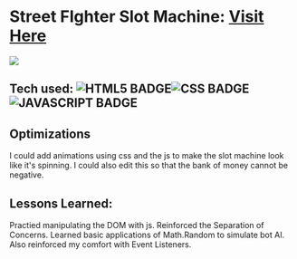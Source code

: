 # Street FIghter Slot Machine: <a target="_blank" href="https://slot-machine-jamesphi.netlify.app/"/>Visit Here</a>

<img src= "sf.gif"/>

## Tech used: ![HTML5 BADGE](https://img.shields.io/static/v1?label=%7C&message=HTML5&color=23555f&style=plastic&logo=html5)![CSS BADGE](https://img.shields.io/static/v1?label=%7C&message=CSS3&color=285f65&style=plastic&logo=css3)![JAVASCRIPT BADGE](https://img.shields.io/static/v1?label=%7C&message=JAVASCRIPT&color=3c7f5d&style=plastic&logo=javascript)


## Optimizations

I could add animations using css and the js to make the slot machine look like it's spinning. I could also edit this so that the bank of money cannot be negative.

## Lessons Learned:

Practied manipulating the DOM with js. Reinforced the Separation of Concerns. Learned basic applications of Math.Random to simulate bot AI. Also reinforced my comfort with Event Listeners.
